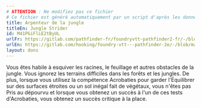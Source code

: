 ```yaml
---
# ATTENTION : Ne modifiez pas ce fichier
# Ce fichier est généré automatiquement par un script d'après les données du module Foundry VTT officiel et de sa traduction
title: Arpenteur de la jungle
titleEn: Jungle Strider
id: M41PGiFlLE2tByUL
urlFr: https://gitlab.com/pathfinder-fr/foundryvtt-pathfinder2-fr/-/blob/master/data/feats/M41PGiFlLE2tByUL.htm
urlEn: https://gitlab.com/hooking/foundry-vtt---pathfinder-2e/-/blob/master/packs/data/feats.db/jungle-strider.json
layout: dons
---
```

Vous êtes habile à esquiver les racines, le feuillage et autres obstacles de la jungle. Vous ignorez les terrains difficiles dans les forêts et les jungles. De plus, lorsque vous utilisez la compétence Acrobaties pour garder l'Équilibrer sur des surfaces étroites ou un sol inégal fait de végétaux, vous n'êtes pas Pris au dépourvu et lorsque vous obtenez un succès à l'un de ces tests d'Acrobaties, vous obtenez un succès critique à la place.

